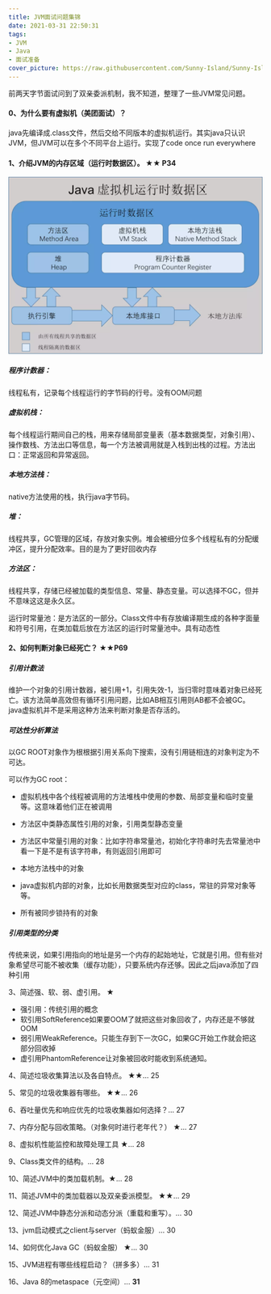 ```yaml
---
title: JVM面试问题集锦
date: 2021-03-31 22:50:31
tags:
- JVM
- Java
- 面试准备
cover_picture: https://raw.githubusercontent.com/Sunny-Island/Sunny-Island.github.io/main/images/JVM-cover.jpg?token=AJ7HA2N5HLLQ6KYQZ2Z3O2LANZXOS
---
```


前两天字节面试问到了双亲委派机制，我不知道，整理了一些JVM常见问题。

#### 0、为什么要有虚拟机（美团面试）？

java先编译成.class文件，然后交给不同版本的虚拟机运行。其实java只认识JVM，但JVM可以在多个不同平台上运行。实现了code once run everywhere

####  1、介绍JVM的内存区域（运行时数据区）。 ★★ P34

![test](/image/JVM-memory.jpg )

##### 程序计数器：

线程私有，记录每个线程运行的字节码的行号。没有OOM问题

##### 虚拟机栈：

每个线程运行期间自己的栈，用来存储局部变量表（基本数据类型，对象引用）、操作数栈、方法出口等信息，每一个方法被调用就是入栈到出栈的过程。方法出口：正常返回和异常返回。

##### 本地方法栈：

native方法使用的栈，执行java字节码。

##### 堆：

线程共享，GC管理的区域，存放对象实例。堆会被细分位多个线程私有的分配缓冲区，提升分配效率。目的是为了更好回收内存

##### 方法区：

线程共享，存储已经被加载的类型信息、常量、静态变量。可以选择不GC，但并不意味这这是永久区。

运行时常量池：是方法区的一部分。Class文件中有存放编译期生成的各种字面量和符号引用，在类加载后放在方法区的运行时常量池中。具有动态性

#### 2、如何判断对象已经死亡？ ★★P69

##### 引用计数法

维护一个对象的引用计数器，被引用+1，引用失效-1，当归零时意味着对象已经死亡。该方法简单高效但有循环引用问题，比如AB相互引用则AB都不会被GC。java虚拟机并不是采用这种方法来判断对象是否存活的。

##### 可达性分析算法

以GC ROOT对象作为根根据引用关系向下搜索，没有引用链相连的对象判定为不可达。

可以作为GC root：

* 虚拟机栈中各个线程被调用的方法堆栈中使用的参数、局部变量和临时变量等。这意味着他们正在被调用

* 方法区中类静态属性引用的对象，引用类型静态变量

* 方法区中常量引用的对象：比如字符串常量池，初始化字符串时先去常量池中看一下是不是有该字符串，有则返回引用即可

* 本地方法栈中的对象

* java虚拟机内部的对象，比如长用数据类型对应的class，常驻的异常对象等等。

* 所有被同步锁持有的对象

##### 引用类型的分类

传统来说，如果引用指向的地址是另一个内存的起始地址，它就是引用。但有些对象希望尽可能不被收集（缓存功能），只要系统内存还够。因此之后java添加了四种引用

3、简述强、软、弱、虚引用。 ★

* 强引用：传统引用的概念
* 软引用SoftReference如果要OOM了就把这些对象回收了，内存还是不够就OOM
* 弱引用WeakReference。只能生存到下一次GC，如果GC开始工作就会把这部分回收掉
* 虚引用PhantomReference让对象被回收时能收到系统通知。

4、简述垃圾收集算法以及各自特点。 ★★... 25



5、常见的垃圾收集器有哪些。 ★★... 26

6、吞吐量优先和响应优先的垃圾收集器如何选择？... 27

7、内存分配与回收策略。（对象何时进行老年代？） ★... 27

8、虚拟机性能监控和故障处理工具 ★... 28

9、Class类文件的结构。... 28

10、简述JVM中的类加载机制。★... 28

11、简述JVM中的类加载器以及双亲委派模型。 ★★... 29

12、简述JVM中静态分派和动态分派（重载和重写）。... 30

13、jvm启动模式之client与server（蚂蚁金服）... 30

14、如何优化Java GC（蚂蚁金服） ★... 30

15、JVM进程有哪些线程启动？（拼多多）... 31

16、Java 8的metaspace（元空间）... **31**